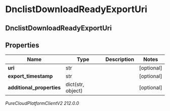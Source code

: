 # DnclistDownloadReadyExportUri

## DnclistDownloadReadyExportUri

## Properties

|Name | Type | Description | Notes|
|------------ | ------------- | ------------- | -------------|
| **uri** | str |  | [optional] |
| **export_timestamp** | str |  | [optional] |
| **additional_properties** | dict(str, object) |  | [optional] |



_PureCloudPlatformClientV2 212.0.0_
